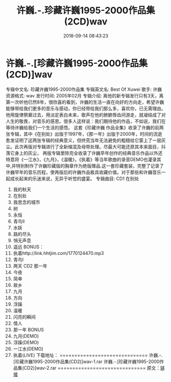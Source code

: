 ﻿---
title: 许巍.-.珍藏许巍1995-2000作品集(2CD)wav
date: 2018-09-14 08:43:23
categories: WAV车载音乐、镜像
tags: 华语中文
---
# 许巍.-.[珍藏许巍1995-2000作品集(2CD)]wav

专辑中文名: 珍藏许巍1995-2000作品集
专辑英文名: Best Of Xuwei
歌手: 许巍
资源格式: wav
发行时间: 2005年02月
专辑介绍:
离他的新专辑发行只有3天，离第一次听他已然8年，很欣喜的看到，许巍的生活一直在向好的方向走，希望许巍能够带给我们更多的音乐与感动，你已经带给我们那么多，喜欢你，已无需理由。
他用旋律祭奠过去，用淡定表白未来，歌声在他的肺腑唇齿间游走，就凝结成了对人生的敬畏，对音乐的感恩。很多人这样说：我们期待他的作品，不如说，我们在等待许巍给我们一个生活的感悟。
这套《珍藏许巍
作品全集》收录了许巍的前两张专辑，其中《在别处》出版于1997年，《那一年》出版于2000年，时间的流逝愈发证明了这两张专辑的经典意义，但终究当年无法避免的粗糙给它蒙上了一层灰尘。此次再版对专辑进行了全新缩混及母带处理。尽最大可能还原其本来面目，抖落它身上的灰尘，
再版专辑里除完全收录了许巍早年创作的经典音乐作品以外还特意将《一江水》，《九月》，《温暖》，《执着》等当年歌曲的录音DEMO也灌录其中,并特别制作了许巍珍藏版的胸章作为绝版赠品.这一套珍藏套装，完整了记录了许巍早年的音乐历程，使再版后的许巍作品极具收藏价值。对于那些和许巍音乐一起成长起来的乐迷来说，无异于听觉的盛宴。
专辑曲目:
CD1 在别处
01. 我的秋天
02. 在别处
03. 我思念的城市
04. 树
05. 永恒
06. 青鸟II
07. 水妖
08. 路的尽头
09. 悄无声息
10. 遥远
BONUS：
01. 执着http://link.hhtjim.com/1770124470.mp3
02. 青鸟I
03. 两天
CD2 那一年
01. 今夜
02. 简单
03. 故乡
04. 九月
05. 方向
06. 浮躁
07. 温暖
08. 闪亮的瞬间
09. 情人
10. 那一年
BONUS
01. 九月(DEMO)
02. 浮躁(DEMO)
03. 一江水(DEMO)
04. 执着(LIVE)
下载地址：
==============================
许巍.-.[珍藏许巍1995-2000作品集(CD2)]wav-1.rar
许巍.-.[珍藏许巍1995-2000作品集(CD2)]wav-2.rar
==============================
原文：[链接](https://blog.sina.com.cn/s/blog_1647c7e760102ykau.html)